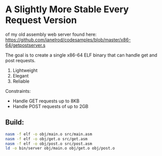 # A Slightly More Stable Every Request Version

of my old assembly web server found here: https://github.com/ianelrod/codesamples/blob/master/x86-64/getpostserver.s

The goal is to create a single x86-64 ELF binary that can handle get and post requests.

1. Lightweight
2. Elegant
3. Reliable

Constraints:
- Handle GET requests up to 8KB
- Handle POST requests of up to 2GB

## Build:
```bash
nasm -f elf -o obj/main.o src/main.asm
nasm -f elf -o obj/get.o src/get.asm
nasm -f elf -o obj/post.o src/post.asm
ld -o bin/server obj/main.o obj/get.o obj/post.o
```